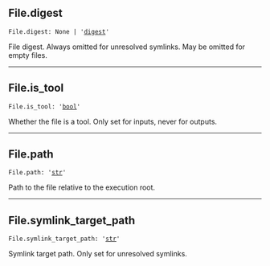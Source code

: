 

## File.digest

<pre class="language-python"><code><span class="source python"><span class="meta qualified-name python"><span class="meta generic-name python">File</span><span class="punctuation accessor dot python">.</span><span class="meta generic-name python">digest</span></span><span class="punctuation separator annotation variable python">:</span> <span class="constant language python">None</span> <span class="keyword operator arithmetic python">|</span> <span class="meta string python"><span class="string quoted single python"><span class="punctuation definition string begin python">&#39;</span></span></span><span class="meta string python"><span class="string quoted single python"><a href="/lib/bazel/build/execution_log/digest">digest</a><span class="punctuation definition string end python">&#39;</span></span></span></span></code></pre>

File digest. Always omitted for unresolved symlinks. May be omitted for empty files.

***

## File.is\_tool

<pre class="language-python"><code><span class="source python"><span class="meta qualified-name python"><span class="meta generic-name python">File</span><span class="punctuation accessor dot python">.</span><span class="meta generic-name python">is_tool</span></span><span class="punctuation separator annotation variable python">:</span> <span class="meta string python"><span class="string quoted single python"><span class="punctuation definition string begin python">&#39;</span></span></span><span class="meta string python"><span class="string quoted single python"><a href="/lib/bool">bool</a><span class="punctuation definition string end python">&#39;</span></span></span></span></code></pre>

Whether the file is a tool. Only set for inputs, never for outputs.

***

## File.path

<pre class="language-python"><code><span class="source python"><span class="meta qualified-name python"><span class="meta generic-name python">File</span><span class="punctuation accessor dot python">.</span><span class="meta generic-name python">path</span></span><span class="punctuation separator annotation variable python">:</span> <span class="meta string python"><span class="string quoted single python"><span class="punctuation definition string begin python">&#39;</span></span></span><span class="meta string python"><span class="string quoted single python"><a href="/lib/str">str</a><span class="punctuation definition string end python">&#39;</span></span></span></span></code></pre>

Path to the file relative to the execution root.

***

## File.symlink\_target\_path

<pre class="language-python"><code><span class="source python"><span class="meta qualified-name python"><span class="meta generic-name python">File</span><span class="punctuation accessor dot python">.</span><span class="meta generic-name python">symlink_target_path</span></span><span class="punctuation separator annotation variable python">:</span> <span class="meta string python"><span class="string quoted single python"><span class="punctuation definition string begin python">&#39;</span></span></span><span class="meta string python"><span class="string quoted single python"><a href="/lib/str">str</a><span class="punctuation definition string end python">&#39;</span></span></span></span></code></pre>

Symlink target path. Only set for unresolved symlinks.
